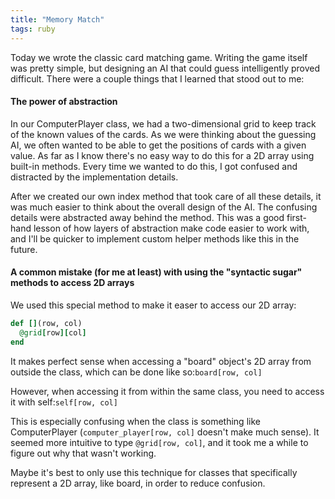 ```yaml
---
title: "Memory Match"
tags: ruby
---
```


Today we wrote the classic card matching game. Writing the game itself was pretty simple, but designing an AI that could guess intelligently proved difficult. There were a couple things that I learned that stood out to me:

#### The power of abstraction
In our ComputerPlayer class, we had a two-dimensional grid to keep track of the known values of the cards. As we were thinking about the guessing AI, we often wanted to be able to get the positions of cards with a given value. As far as I know there's no easy way to do this for a 2D array using built-in methods. Every time we wanted to do this, I got confused and distracted by the implementation details.

After we created our own index method that took care of all these details, it was much easier to think about the overall design of the AI. The confusing details were abstracted away behind the method. This was a good first-hand lesson of how layers of abstraction make code easier to work with, and I'll be quicker to implement custom helper methods like this in the future.

#### A common mistake (for me at least) with using the "syntactic sugar" methods to access 2D arrays
We used this special method to make it easer to access our 2D array:
```ruby
def [](row, col)
  @grid[row][col]
end
```

It makes perfect sense when accessing a "board" object's 2D array from outside the class, which can be done like so:`board[row, col]`
    
However, when accessing it from within the same class, you need to access it with self:`self[row, col]`
    
This is especially confusing when the class is something like ComputerPlayer (`computer_player[row, col]` doesn't make much sense). It seemed more intuitive to type `@grid[row, col]`, and it took me a while to figure out why that wasn't working. 

Maybe it's best to only use this technique for classes that specifically represent a 2D array, like board, in order to reduce confusion.